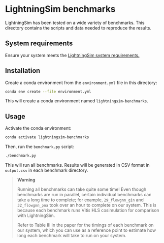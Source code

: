 # LightningSim benchmarks

LightningSim has been tested on a wide variety of benchmarks. This directory contains the scripts and data needed to reproduce the results.

## System requirements

Ensure your system meets the [LightningSim system requirements.][1]

[1]: ../README.md#system-requirements

## Installation

Create a conda environment from the `environment.yml` file in this directory:

```bash
conda env create --file environment.yml
```

This will create a conda environment named `lightningsim-benchmarks`.

## Usage

Activate the conda environment:

```bash
conda activate lightningsim-benchmarks
```

Then, run the `benchmark.py` script:

```bash
./benchmark.py
```

This will run all benchmarks. Results will be generated in CSV format in `output.csv` in each benchmark directory.

> **Warning**
>
> Running all benchmarks can take quite some time! Even though benchmarks are run in parallel, certain individual benchmarks can take a long time to complete; for example, `29_flowgnn_gin` and `32_flowgnn_pna` took over an hour to complete on our system. This is because each benchmark runs Vitis HLS cosimulation for comparison with LightningSim.
>
> Refer to Table III in the paper for the timings of each benchmark on our system, which you can use as a reference point to estimate how long each benchmark will take to run on your system.
